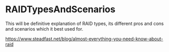 # RAIDTypesAndScenarios

This will be definitive explanation of RAID types, its different pros and cons and scenarios which it best used for.

https://www.steadfast.net/blog/almost-everything-you-need-know-about-raid
